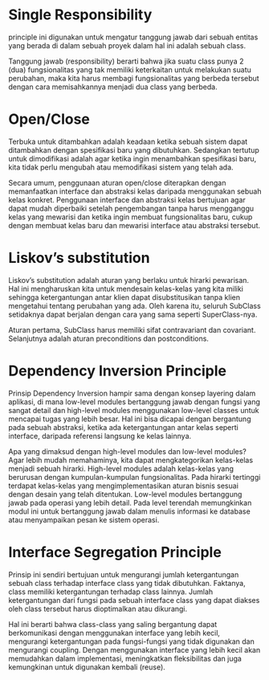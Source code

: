 # Single Responsibility
principle ini digunakan untuk mengatur tanggung jawab dari sebuah entitas yang berada di dalam sebuah proyek dalam hal ini adalah sebuah class.

Tanggung jawab (responsibility) berarti bahwa jika suatu class punya 2 (dua) fungsionalitas yang tak memiliki keterkaitan untuk melakukan suatu perubahan, maka kita harus membagi fungsionalitas yang berbeda tersebut dengan cara memisahkannya menjadi dua class yang berbeda.

# Open/Close
Terbuka untuk ditambahkan adalah keadaan ketika sebuah sistem dapat ditambahkan dengan spesifikasi baru yang dibutuhkan. Sedangkan tertutup untuk dimodifikasi adalah agar ketika ingin menambahkan spesifikasi baru, kita tidak perlu mengubah atau memodifikasi sistem yang telah ada.

Secara umum, penggunaan aturan open/close diterapkan dengan memanfaatkan interface dan abstraksi kelas daripada menggunakan sebuah kelas konkret. Penggunaan interface dan abstraksi kelas bertujuan agar dapat mudah diperbaiki setelah pengembangan tanpa harus mengganggu kelas yang mewarisi dan ketika ingin membuat fungsionalitas baru, cukup dengan membuat kelas baru dan mewarisi interface atau abstraksi tersebut.

# Liskov’s substitution
Liskov’s substitution adalah aturan yang berlaku untuk hirarki pewarisan. Hal ini mengharuskan kita untuk mendesain kelas-kelas yang kita miliki sehingga ketergantungan antar klien dapat disubstitusikan tanpa klien mengetahui tentang perubahan yang ada. Oleh karena itu, seluruh SubClass setidaknya dapat berjalan dengan cara yang sama seperti SuperClass-nya.

Aturan pertama, SubClass harus memiliki sifat contravariant dan covariant.
Selanjutnya adalah aturan preconditions dan postconditions.

# Dependency Inversion Principle
Prinsip Dependency Inversion hampir sama dengan konsep layering dalam aplikasi, di mana low-level modules bertanggung jawab dengan fungsi yang sangat detail dan high-level modules menggunakan low-level classes untuk mencapai tugas yang lebih besar. Hal ini bisa dicapai dengan bergantung pada sebuah abstraksi, ketika ada ketergantungan antar kelas seperti interface, daripada referensi langsung ke kelas lainnya.

Apa yang dimaksud dengan high-level modules dan low-level modules? Agar lebih mudah memahaminya, kita dapat mengkategorikan kelas-kelas menjadi sebuah hirarki. High-level modules adalah kelas-kelas yang berurusan dengan kumpulan-kumpulan fungsionalitas. Pada hirarki tertinggi terdapat kelas-kelas yang mengimplementasikan aturan bisnis sesuai dengan desain yang telah ditentukan. Low-level modules bertanggung jawab pada operasi yang lebih detail. Pada level terendah memungkinkan modul ini untuk bertanggung jawab dalam menulis informasi ke database atau menyampaikan pesan ke sistem operasi.

# Interface Segregation Principle
Prinsip ini sendiri bertujuan untuk mengurangi jumlah ketergantungan sebuah class terhadap interface class yang tidak dibutuhkan. Faktanya, class memiliki ketergantungan terhadap class lainnya. Jumlah ketergantungan dari fungsi pada sebuah interface class yang dapat diakses oleh class tersebut harus dioptimalkan atau dikurangi.

Hal ini berarti bahwa class-class yang saling bergantung dapat berkomunikasi dengan menggunakan interface yang lebih kecil, mengurangi ketergantungan pada fungsi-fungsi yang tidak digunakan dan mengurangi coupling. Dengan menggunakan interface yang lebih kecil akan memudahkan dalam implementasi, meningkatkan fleksibilitas dan juga kemungkinan untuk digunakan kembali (reuse).
